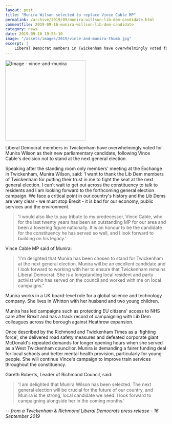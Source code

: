 ```yaml
---
layout: post
title: "Munira Wilson selected to replace Vince Cable MP"
permalink: /archive/2019/09/munira-willson-lib-dem-candidate.html
commentfile: 2019-09-16-munira-willson-lib-dem-candidate
category: news
date: 2019-09-16 19:55:10
image: "/assets/images/2019/vince-and-munira-thumb.jpg"
excerpt: |
    Liberal Democrat members in Twickenham have overwhelmingly voted for Munira Wilson as their new parliamentary candidate, following Vince Cable's decision not to stand at the next general election.
---
```

<a href="/assets/images/2019/vince-and-munira.jpg" title="Click for a larger image"><img src="/assets/images/2019/vince-and-munira-thumb.jpg" width="250" alt="Image - vince-and-munira"  class="photo right"/></a>

Liberal Democrat members in Twickenham have overwhelmingly voted for Munira Wilson as their new parliamentary candidate, following Vince Cable's decision not to stand at the next general election.

Speaking after the standing room only members' meeting at the Exchange in Twickenham, Munira Wilson, said: 'I want to thank the Lib Dem members of Twickenham for putting their trust in me to fight the seat at the next general election. I can't wait to get out across the constituency to talk to residents and I am looking forward to the forthcoming general election campaign. We face a critical point in our country's history and the Lib Dems are very clear - we must stop Brexit - it is bad for our economy, public services and the environment.

> 'I would also like to pay tribute to my predecessor, Vince Cable, who for the last twenty years has been an outstanding MP for our area and been a towering figure nationally. It is an honour to be the candidate for the constituency he has served so well, and I look forward to building on his legacy.'

Vince Cable MP said of Munira:

> 'I'm delighted that Munira has been chosen to stand for Twickenham at the next general election. Munira will be an excellent candidate and I look forward to working with her to ensure that Twickenham remains Liberal Democrat. She is a longstanding local resident and party activist who has served on the council and worked with me on local campaigns."

Munira works in a UK board-level role for a global science and technology company. She lives in Whitton with her husband and two young children.

Munira has led campaigns such as protecting EU citizens' access to NHS care after Brexit and has a track record of campaigning with Lib Dem colleagues across the borough against Heathrow expansion.

Once described by the Richmond and Twickenham Times as a 'fighting force', she delivered road safety measures and defeated corporate giant McDonald's repeated demands for longer opening hours when she served as a West Twickenham councillor.  Munira is demanding a fairer funding deal for local schools and better mental health provision, particularly for young people. She will continue Vince's campaign to improve train services throughout the constituency.

Gareth Roberts, Leader of Richmond Council, said:

> 'I am delighted that Munira Wilson has been selected. The next general election will be crucial for the future of our country, and Munira is the strong, local candidate we need. I look forward to campaigning alongside her in the coming months.'

<cite>-- from a Twickenham & Richmond Liberal Democrats press release - 16 September 2019</cite>
